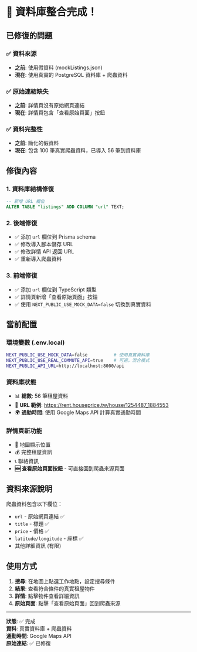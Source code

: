 # 🎉 資料庫整合完成！

## 已修復的問題

### ✅ 資料來源
- **之前**: 使用假資料 (mockListings.json)
- **現在**: 使用真實的 PostgreSQL 資料庫 + 爬蟲資料

### ✅ 原始連結缺失
- **之前**: 詳情頁沒有原始網頁連結
- **現在**: 詳情頁包含「查看原始頁面」按鈕

### ✅ 資料完整性
- **之前**: 簡化的假資料
- **現在**: 包含 100 筆真實爬蟲資料，已導入 56 筆到資料庫

## 修復內容

### 1. 資料庫結構修復
```sql
-- 新增 URL 欄位
ALTER TABLE "listings" ADD COLUMN "url" TEXT;
```

### 2. 後端修復
- ✅ 添加 `url` 欄位到 Prisma schema
- ✅ 修改導入腳本儲存 URL
- ✅ 修改詳情 API 返回 URL
- ✅ 重新導入爬蟲資料

### 3. 前端修復
- ✅ 添加 `url` 欄位到 TypeScript 類型
- ✅ 詳情頁新增「查看原始頁面」按鈕
- ✅ 使用 `NEXT_PUBLIC_USE_MOCK_DATA=false` 切換到真實資料

## 當前配置

### 環境變數 (.env.local)
```bash
NEXT_PUBLIC_USE_MOCK_DATA=false          # 使用真實資料庫
NEXT_PUBLIC_USE_REAL_COMMUTE_API=true    # 可選，混合模式
NEXT_PUBLIC_API_URL=http://localhost:8000/api
```

### 資料庫狀態
- 📊 **總數**: 56 筆租屋資料
- 🔗 **URL 範例**: https://rent.houseprice.tw/house/1254487_1884553
- 🌍 **通勤時間**: 使用 Google Maps API 計算真實通勤時間

### 詳情頁新功能
- 📍 地圖顯示位置
- 💰 完整租屋資訊
- 📞 聯絡資訊
- **🆕 查看原始頁面按鈕** - 可直接回到爬蟲來源頁面

## 資料來源說明

爬蟲資料包含以下欄位：
- `url` - 原始網頁連結 ✅ 
- `title` - 標題 ✅
- `price` - 價格 ✅
- `latitude/longitude` - 座標 ✅
- 其他詳細資訊 (有限)

## 使用方式

1. **搜尋**: 在地圖上點選工作地點，設定搜尋條件
2. **結果**: 查看符合條件的真實租屋物件
3. **詳情**: 點擊物件查看詳細資訊
4. **原始頁面**: 點擊「查看原始頁面」回到爬蟲來源

---

**狀態**: ✅ 完成  
**資料**: 真實資料庫 + 爬蟲資料  
**通勤時間**: Google Maps API  
**原始連結**: ✅ 已修復 